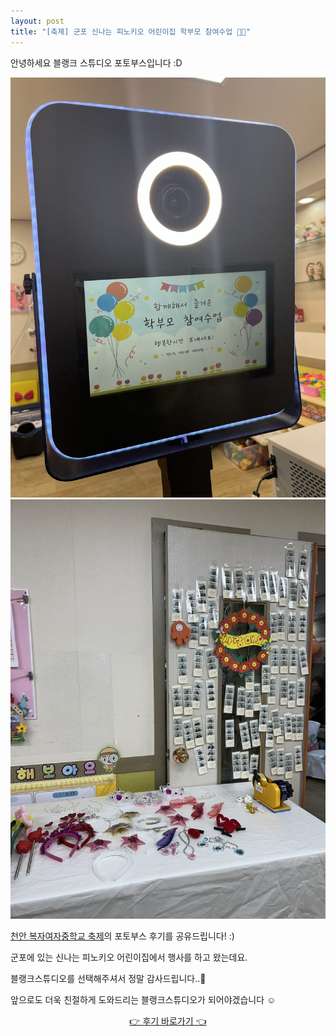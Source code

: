 ```yaml
---
layout: post
title: "[축제] 군포 신나는 피노키오 어린이집 학부모 참여수업 👧🏻"
---
```



안녕하세요 블랭크 스튜디오 포토부스입니다 :D

![blank](./post_images/20230617_1.jpeg)![blank](./post_images/20230617_2.jpeg)

<a href="https://blog.naver.com/blank_studio_/223151398084" target="_blank">천안 복자여자중학교 축제</a>의 포토부스 후기를 공유드립니다! :)

군포에 있는 신나는 피노키오 어린이집에서 행사를 하고 왔는데요.

블랭크스튜디오를 선택해주셔서 정말 감사드립니다..🖤

앞으로도 더욱 친절하게 도와드리는 블랭크스튜디오가 되어야겠습니다 ☺
   
   
<center><a href="https://blog.naver.com/blank_studio_/223151398084" target="_blank">👉 후기 바로가기 👈</a></center>